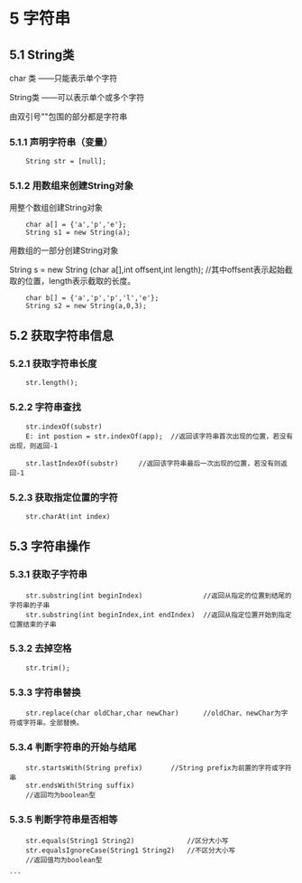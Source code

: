 # 5 字符串
## 5.1 String类
char 类		——只能表示单个字符

String类	——可以表示单个或多个字符

由双引号""包围的部分都是字符串
### 5.1.1 声明字符串（变量）
```
	String str = [null];
```
### 5.1.2 用数组来创建String对象
用整个数组创建String对象
```
	char a[] = {'a','p','e'};
	String s1 = new String(a);
```

用数组的一部分创建String对象

String s = new String (char a[],int offsent,int length);	//其中offsent表示起始截取的位置，length表示截取的长度。
```
	char b[] = {'a','p','p','l','e'};
	String s2 = new String(a,0,3);
```
## 5.2 获取字符串信息
### 5.2.1 获取字符串长度
```
	str.length();
```
### 5.2.2 字符串查找
```
	str.indexOf(substr)
	E: int postion = str.indexOf(app);	//返回该字符串首次出现的位置，若没有出现，则返回-1
```
```
	str.lastIndexOf(substr)		//返回该字符串最后一次出现的位置，若没有则返回-1
```
### 5.2.3 获取指定位置的字符
```
	str.charAt(int index)
```
## 5.3 字符串操作
### 5.3.1 获取子字符串
```
	str.substring(int beginIndex)				//返回从指定的位置到结尾的字符串的子串
	str.substring(int beginIndex,int endIndex)	//返回从指定位置开始到指定位置结束的子串
```
### 5.3.2 去掉空格
```
	str.trim();
```
### 5.3.3 字符串替换
```
	str.replace(char oldChar,char newChar)		//oldChar、newChar为字符或字符串。全部替换。
```
### 5.3.4 判断字符串的开始与结尾
```
	str.startsWith(String prefix)		//String prefix为前置的字符或字符串
	str.endsWith(String suffix)
	//返回均为boolean型
```
### 5.3.5 判断字符串是否相等
```
	str.equals(String1 String2)				//区分大小写
	str.equalsIgnoreCase(String1 String2)	//不区分大小写
	//返回值均为boolean型
```



	```

